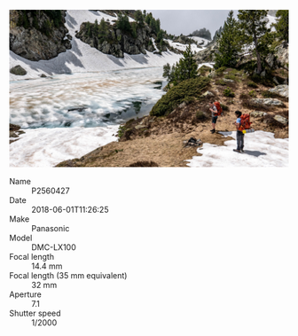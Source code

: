 [![P2560427](/photos/hd/P2560427.jpg)](/photos/full/P2560427.jpg?raw=true)

<dl>
  <dt>Name</dt>
  <dd>P2560427</dd>
  <dt>Date</dt>
  <dd>2018-06-01T11:26:25</dd>
  <dt>Make</dt>
  <dd>Panasonic</dd>
  <dt>Model</dt>
  <dd>DMC-LX100</dd>
  <dt>Focal length</dt>
  <dd>14.4 mm</dd>
  <dt>Focal length (35 mm equivalent)</dt>
  <dd>32 mm</dd>
  <dt>Aperture</dt>
  <dd>7.1</dd>
  <dt>Shutter speed</dt>
  <dd>1/2000</dd>
</dl>
